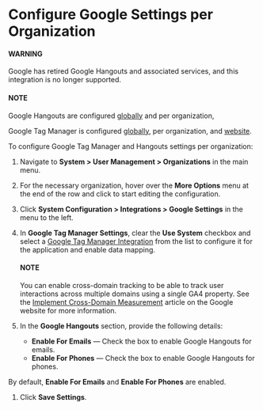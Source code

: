 <a id="user-guide-hangouts-org"></a>

<a id="organization-google-settings"></a>

# Configure Google Settings per Organization

#### WARNING
Google has retired Google Hangouts and associated services, and this integration is no longer supported.

#### NOTE
Google Hangouts are configured [globally](../../../../../configuration/system/integrations/google-settings/hangouts.md#user-guide-hangouts) and per organization,

Google Tag Manager is configured [globally](../../../../../configuration/system/integrations/google-settings/google-integration.md#system-configuration-integrations-google), per organization, and [website](../../../../../websites/web-configuration/general-sys-config/integrations/website-google-settings.md#website-google-settings).

To configure Google Tag Manager and Hangouts settings per organization:

1. Navigate to **System > User Management > Organizations** in the main menu.
2. For the necessary organization, hover over the <i class="fa fa-ellipsis-h fa-lg" aria-hidden="true"></i> **More Options** menu at the end of the row and click <i class="fas fa-cog" aria-hidden="true"></i> to start editing the configuration.
3. Click **System Configuration > Integrations > Google Settings** in the menu to the left.
4. In **Google Tag Manager Settings**, clear the **Use System** checkbox and select a [Google Tag Manager Integration](../../../../../integrations/gtm/index.md#gtm-ga-4-integration) from the list to configure it for the application and enable data mapping.

   #### NOTE
   You can enable cross-domain tracking to be able to track user interactions across multiple domains using a single GA4 property. See the <a href="https://developers.google.com/tag-platform/devguides/cross-domain#when_to_implement_cross-domain_measurement" target="_blank">Implement Cross-Domain Measurement</a> article on the Google website for more information.
5. In the **Google Hangouts** section, provide the following details:
   * **Enable For Emails** — Check the box to enable Google Hangouts for emails.
   * **Enable For Phones** — Check the box to enable Google Hangouts for phones.

By default, **Enable For Emails** and **Enable For Phones** are enabled.

1. Click **Save Settings**.

<!-- fa-bars = fa-navicon -->
<!-- Ic Tiles is used as Set As Default in saved views, and as tiles in display layout options -->
<!-- IcPencil refers to Rename in Commerce and Inline Editing in CRM -->
<!-- Check mark in the square. -->
<!-- SortDesc is also used as drop-down arrow -->
